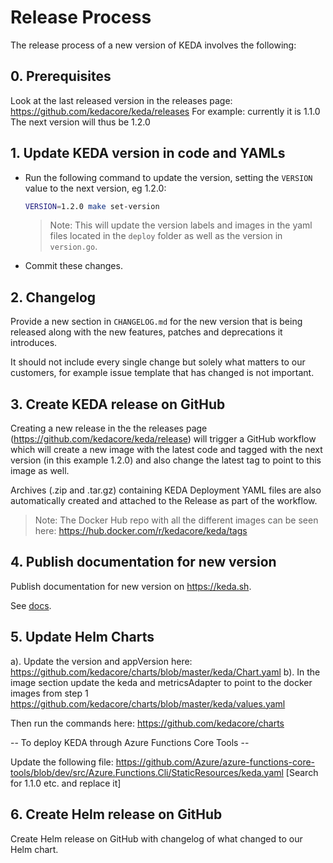# Release Process

The release process of a new version of KEDA involves the following: 

## 0. Prerequisites

Look at the last released version in the releases page: https://github.com/kedacore/keda/releases
For example: currently it is 1.1.0
The next version will thus be 1.2.0

## 1. Update KEDA version in code and YAMLs

* Run the following command to update the version, setting the `VERSION` value to the next version, eg 1.2.0:
    ```bash
    VERSION=1.2.0 make set-version
    ```
    > Note: This will update the version labels and images in the yaml files located in the `deploy` folder as well as the version in `version.go`.
* Commit these changes.

## 2. Changelog

Provide a new section in `CHANGELOG.md` for the new version that is being released along with the new features, patches and deprecations it introduces. 

It should not include every single change but solely what matters to our customers, for example issue template that has changed is not important.

## 3. Create KEDA release on GitHub

Creating a new release in the the releases page (https://github.com/kedacore/keda/release) will trigger a GitHub workflow which will create a new image with the latest code and tagged with the next version (in this example 1.2.0) and also change the latest tag to point to this image as well. 

Archives (.zip and .tar.gz) containing KEDA Deployment YAML files are also automatically created and attached to the Release as part of the workflow.

> Note: The Docker Hub repo with all the different images can be seen here: https://hub.docker.com/r/kedacore/keda/tags

## 4. Publish documentation for new version

Publish documentation for new version on https://keda.sh.

See [docs](https://github.com/kedacore/keda-docs#publishing-a-new-version).

## 5. Update Helm Charts

a). Update the version and appVersion here:  https://github.com/kedacore/charts/blob/master/keda/Chart.yaml 
b). In the image section update the keda and metricsAdapter to point to the docker images from step 1 https://github.com/kedacore/charts/blob/master/keda/values.yaml

Then run the commands here: https://github.com/kedacore/charts

-- To deploy KEDA through Azure Functions Core Tools --

Update the following file: 
https://github.com/Azure/azure-functions-core-tools/blob/dev/src/Azure.Functions.Cli/StaticResources/keda.yaml
[Search for 1.1.0 etc. and replace it]

## 6. Create Helm release on GitHub

Create Helm release on GitHub with changelog of what changed to our Helm chart.

